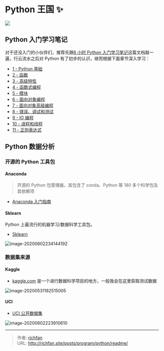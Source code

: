 # Python 王国 ✨


![](https://gitee.com/wugenqiang/PictureBed/raw/master/NoteBook/20200518090717.png)

## Python 入门学习笔记

对于还没入门的小伙伴们，推荐先跟[6 小时 Python 入门学习笔记](Python/6小时Python入门/6小时Python入门.md)这篇文档敲一遍，行云流水之后对 Python 有了初步的认识，继而根据下面章节深入学习：

* [1 - Python 基础](Python/Python入门学习笔记/CH1-Python基础)
* [2 - 函数](Python/Python入门学习笔记/CH2-函数.md)
* [3 - 高级特性](Python/Python入门学习笔记/CH3-高级特性.md)
* [4 - 函数式编程](Python/Python入门学习笔记/CH4-函数式编程.md)
* [5 - 模块](Python/Python入门学习笔记/CH5-模块.md)
* [6 - 面向对象编程](Python/Python入门学习笔记/CH6-面向对象编程.md)
* [7 - 面向对象高级编程](Python/Python入门学习笔记/CH7-面向对象高级编程.md)
* [8 - 错误、调试和测试](Python/Python入门学习笔记/CH8-错误、调试和测试.md)
* [9 - IO 编程](Python/Python入门学习笔记/CH9-IO编程.md)
* [10 - 进程和线程](Python/Python入门学习笔记/CH10-进程和线程.md)
* [11 - 正则表达式](Python/Python入门学习笔记/CH11-正则表达式.md)

## Python 数据分析

### 开源的 Python 工具包

#### Anaconda

> 开源的 Python 包管理器，其包含了 conda、Python 等 180 多个科学包及其依赖项

* [Anaconda 入门指南](Python/Anaconda/Anaconda入门指南.md)

#### Sklearn

Python 上最流行的机器学习/数据科学工具包。

* [Sklearn](https://scikit-learn.org/stable/)

![image-20200602234144192](https://gitee.com/wugenqiang/PictureBed/raw/master/NoteBook/20200602234145.png)



### 数据集来源

#### Kaggle

* [kaggle.com](https://kaggle.com) 是一个进行数据科学项目的地方，一般我会在这里获取测试数据

![image-20200531182515005](https://gitee.com/wugenqiang/PictureBed/raw/master/NoteBook/20200531182516.png)

#### UCI

* [UCI 公开数据集](http://archive.ics.uci.edu/ml/index.php)

![image-20200602223910610](https://gitee.com/wugenqiang/PictureBed/raw/master/NoteBook/20200602223947.png)

---

> 作者: [richfan](https://richfan.site/)  
> URL: http://richfan.site/posts/program/python/readme/  

